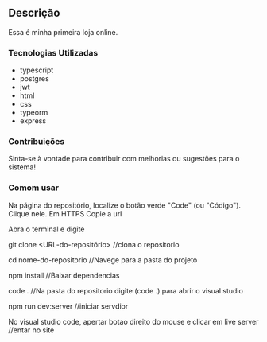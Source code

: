 ## Descrição

Essa é minha primeira loja online.


### Tecnologias Utilizadas

- typescript
- postgres
- jwt
- html
- css
- typeorm
- express


### Contribuições

Sinta-se à vontade para contribuir com melhorias ou sugestões para o sistema!


### Comom usar

Na página do repositório, localize o botão verde "Code" (ou "Código"). Clique nele.
Em HTTPS Copie a url 

Abra o terminal e digite

git clone <URL-do-repositório> 
//clona o repositorio

cd nome-do-repositorio
//Navege para a pasta do projeto

npm install
//Baixar dependencias

code .
//Na pasta do repositorio digite (code .) para abrir o visual studio

npm run dev:server
//iniciar servdior 

No visual studio code, apertar botao direito do mouse e clicar em live server
//entar no site
